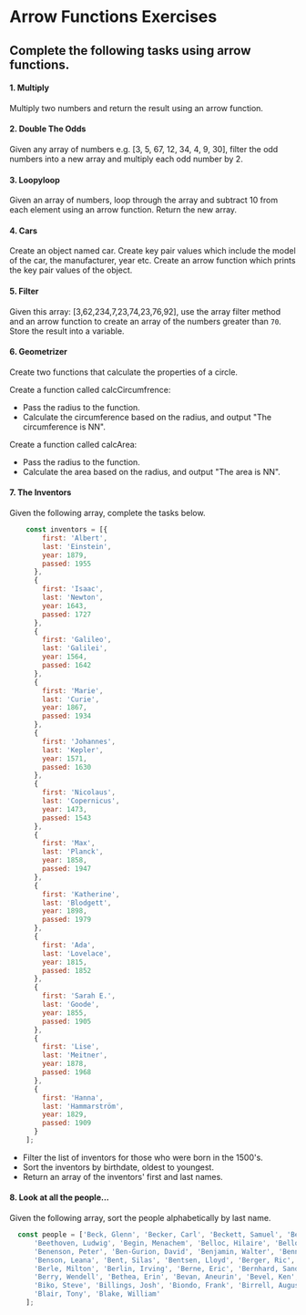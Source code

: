 # Arrow Functions Exercises

## Complete the following tasks using arrow functions. 

#### 1. Multiply
Multiply two numbers and return the result using an arrow function. 

#### 2. Double The Odds
Given any array of numbers e.g. [3, 5, 67, 12, 34, 4, 9, 30], filter the odd numbers into a new array and multiply each odd number by 2. 

#### 3. Loopyloop
Given an array of numbers, loop through the array and subtract 10 from each element using an arrow function. Return the new array. 

#### 4. Cars
Create an object named car. Create key pair values which include the model of the car, the manufacturer, year etc. Create an arrow function which prints the key pair values of the object. 

#### 5. Filter
Given this array: [3,62,234,7,23,74,23,76,92], use the array filter method and an arrow function to create an array of the numbers greater than `70`. Store the result into a variable. 

#### 6. Geometrizer
Create two functions that calculate the properties of a circle. 

Create a function called calcCircumfrence:
* Pass the radius to the function.
* Calculate the circumference based on the radius, and output "The circumference is NN".

Create a function called calcArea:
* Pass the radius to the function.
* Calculate the area based on the radius, and output "The area is NN".

#### 7. The Inventors
Given the following array, complete the tasks below. 

```javascript
    const inventors = [{
        first: 'Albert',
        last: 'Einstein',
        year: 1879,
        passed: 1955
      },
      {
        first: 'Isaac',
        last: 'Newton',
        year: 1643,
        passed: 1727
      },
      {
        first: 'Galileo',
        last: 'Galilei',
        year: 1564,
        passed: 1642
      },
      {
        first: 'Marie',
        last: 'Curie',
        year: 1867,
        passed: 1934
      },
      {
        first: 'Johannes',
        last: 'Kepler',
        year: 1571,
        passed: 1630
      },
      {
        first: 'Nicolaus',
        last: 'Copernicus',
        year: 1473,
        passed: 1543
      },
      {
        first: 'Max',
        last: 'Planck',
        year: 1858,
        passed: 1947
      },
      {
        first: 'Katherine',
        last: 'Blodgett',
        year: 1898,
        passed: 1979
      },
      {
        first: 'Ada',
        last: 'Lovelace',
        year: 1815,
        passed: 1852
      },
      {
        first: 'Sarah E.',
        last: 'Goode',
        year: 1855,
        passed: 1905
      },
      {
        first: 'Lise',
        last: 'Meitner',
        year: 1878,
        passed: 1968
      },
      {
        first: 'Hanna',
        last: 'Hammarström',
        year: 1829,
        passed: 1909
      }
    ];
```

* Filter the list of inventors for those who were born in the 1500's. 
* Sort the inventors by birthdate, oldest to youngest. 
* Return an array of the inventors' first and last names.

#### 8. Look at all the people...
Given the following array, sort the people alphabetically by last name.

```javascript
  const people = ['Beck, Glenn', 'Becker, Carl', 'Beckett, Samuel', 'Beddoes, Mick', 'Beecher, Henry',
      'Beethoven, Ludwig', 'Begin, Menachem', 'Belloc, Hilaire', 'Bellow, Saul', 'Benchley, Robert',
      'Benenson, Peter', 'Ben-Gurion, David', 'Benjamin, Walter', 'Benn, Tony', 'Bennington, Chester',
      'Benson, Leana', 'Bent, Silas', 'Bentsen, Lloyd', 'Berger, Ric', 'Bergman, Ingmar', 'Berio, Luciano',
      'Berle, Milton', 'Berlin, Irving', 'Berne, Eric', 'Bernhard, Sandra', 'Berra, Yogi', 'Berry, Halle',
      'Berry, Wendell', 'Bethea, Erin', 'Bevan, Aneurin', 'Bevel, Ken', 'Biden, Joseph', 'Bierce, Ambrose',
      'Biko, Steve', 'Billings, Josh', 'Biondo, Frank', 'Birrell, Augustine', 'Black, Elk', 'Blair, Robert',
      'Blair, Tony', 'Blake, William'
    ];
```








